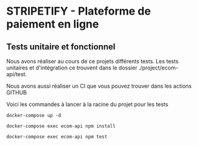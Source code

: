 # STRIPETIFY - Plateforme de paiement en ligne

## Tests unitaire et fonctionnel

Nous avons réaliser au cours de ce projets différents tests. 
Les tests unitaires et d'intégration ce trouvent dans le dossier ./project/ecom-api/test.

Nous avons aussi réaliser un CI que vous pouvez trouver dans les actions GITHUB

Voici les commandes à lancer à la racine du projet pour les tests

`docker-compose up -d`

`docker-compose exec ecom-api npm install`

`docker-compose exec ecom-api npm test`

